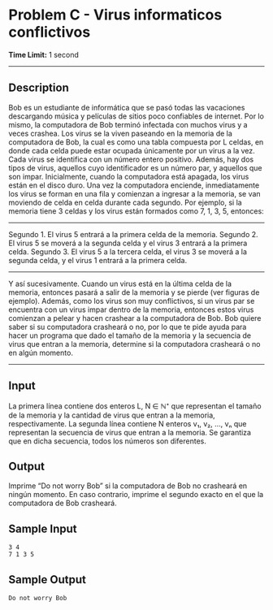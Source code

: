# Problem C - Virus informaticos conflictivos
  
**Time Limit:** 1 second
  
---
 
## Description
Bob es un estudiante de informática que se pasó todas las vacaciones descargando música y películas de sitios poco confiables de internet. Por lo mismo, la computadora de Bob terminó infectada con muchos virus y a veces crashea. Los virus se la viven paseando en la memoria de la computadora de Bob, la cual es como una tabla compuesta por L celdas, en donde cada celda puede estar ocupada únicamente por un virus a la vez. Cada virus se identifica con un número entero positivo. Además, hay dos tipos de virus, aquellos cuyo identificador es un número par, y aquellos que son impar. Inicialmente, cuando la computadora está apagada, los virus están en el disco duro. Una vez la computadora enciende, inmediatamente los virus se forman en una fila y comienzan a ingresar a la memoria, se van moviendo de celda en celda durante cada segundo.
Por ejemplo, si la memoria tiene 3 celdas y los virus están formados como 7, 1, 3, 5, entonces:

---

Segundo 1. El virus 5 entrará a la primera celda de la memoria.
Segundo 2. El virus 5 se moverá a la segunda celda y el virus 3 entrará a la primera celda.
Segundo 3. El virus 5 a la tercera celda, el virus 3 se moverá a la segunda celda, y el virus 1 entrará a la primera celda.

---

Y así sucesivamente. Cuando un virus está en la última celda de la memoria, entonces pasará a salir de la memoria y se pierde (ver figuras de ejemplo). Además, como los virus son muy conflictivos, si un virus par se encuentra con un virus impar dentro de la memoria, entonces estos virus comienzan a pelear y hacen crashear a la computadora de Bob. Bob quiere saber si su computadora crasheará o no, por lo que te pide ayuda para hacer un programa que dado el tamaño de la memoria y la secuencia de virus que entran a la memoria, determine si la computadora crasheará o no en algún momento.
  
---
  
## Input
La primera línea contiene dos enteros L, N ∈ ℕ⁺ que representan el tamaño de la memoria y la cantidad de virus que entran a la memoria, respectivamente. La segunda línea contiene N enteros v₁, v₂, …, vₙ que representan la secuencia de virus que entran a la memoria. Se garantiza que en dicha secuencia, todos los números son diferentes.
  
## Output
Imprime “Do not worry Bob” si la computadora de Bob no crasheará en ningún momento. En caso contrario, imprime el segundo exacto en el que la computadora de Bob crasheará.
  
## Sample Input
```
3 4
7 1 3 5
```

## Sample Output
```
Do not worry Bob
```